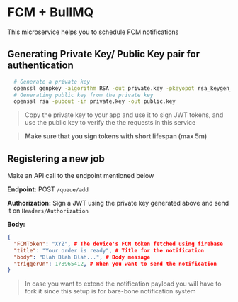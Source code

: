 # FCM + BullMQ

This microservice helps you to schedule FCM notifications

## Generating Private Key/ Public Key pair for authentication

```bash
  # Generate a private key
  openssl genpkey -algorithm RSA -out private.key -pkeyopot rsa_keygen_bits:2048
  # Generating public key from the private key
  openssl rsa -pubout -in private.key -out public.key
```

> Copy the private key to your app and use it to sign JWT tokens, and use the public key to verify the the requests in this service

> **Make sure that you sign tokens with short lifespan (max 5m)**

## Registering a new job

Make an API call to the endpoint mentioned below

**Endpoint:** POST `/queue/add`

**Authorization:** Sign a JWT using the private key generated above and send it on `Headers/Authorization`

**Body:**

```json
{
  "FCMToken": "XYZ", # The device's FCM token fetched using firebase
  "title": "Your order is ready", # Title for the notification
  "body": "Blah Blah Blah...", # Body message
  "triggerOn": 178965412, # When you want to send the notification
}
```

> In case you want to extend the notification payload you will have to fork it since this setup is for bare-bone notification system
